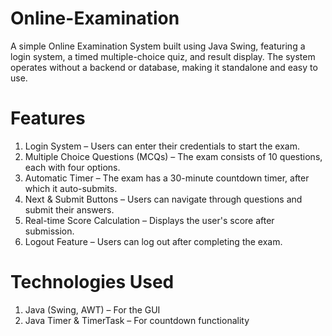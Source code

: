 # Online-Examination

A simple Online Examination System built using Java Swing, featuring a login system, a timed multiple-choice quiz, and result display. The system operates without a backend or database, making it standalone and easy to use.
 
 # Features
1.  Login System – Users can enter their credentials to start the exam.
2.  Multiple Choice Questions (MCQs) – The exam consists of 10 questions, each with four options.
3.  Automatic Timer – The exam has a 30-minute countdown timer, after which it auto-submits.
4.  Next & Submit Buttons – Users can navigate through questions and submit their answers.
5.  Real-time Score Calculation – Displays the user's score after submission.
6.  Logout Feature – Users can log out after completing the exam.

  # Technologies Used
1. Java (Swing, AWT) – For the GUI
2. Java Timer & TimerTask – For countdown functionality
